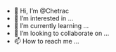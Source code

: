 - 👋 Hi, I’m @Chetrac
- 👀 I’m interested in ...
- 🌱 I’m currently learning ...
- 💞️ I’m looking to collaborate on ...
- 📫 How to reach me ...

<!---
Chetrac/Chetrac is a ✨ special ✨ repository because its `README.md` (this file) appears on your GitHub profile.
You can click the Preview link to take a look at your changes.
--->
